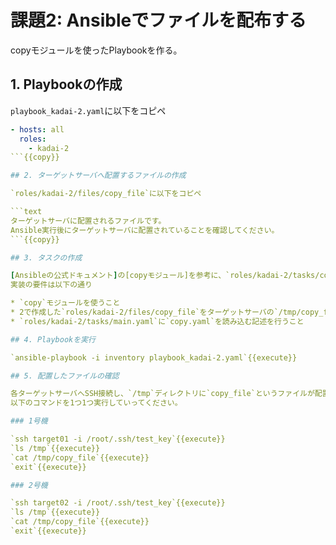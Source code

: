 # 課題2: Ansibleでファイルを配布する

copyモジュールを使ったPlaybookを作る。

## 1. Playbookの作成

`playbook_kadai-2.yaml`に以下をコピペ

```yaml
- hosts: all
  roles:
    - kadai-2
```{{copy}}

## 2. ターゲットサーバへ配置するファイルの作成

`roles/kadai-2/files/copy_file`に以下をコピペ

```text
ターゲットサーバに配置されるファイルです。
Ansible実行後にターゲットサーバに配置されていることを確認してください。
```{{copy}}

## 3. タスクの作成

[Ansibleの公式ドキュメント]の[copyモジュール]を参考に、`roles/kadai-2/tasks/copy.yaml`へタスクを作成する。  
実装の要件は以下の通り

* `copy`モジュールを使うこと
* 2で作成した`roles/kadai-2/files/copy_file`をターゲットサーバの`/tmp/copy_file`へ配置すること
* `roles/kadai-2/tasks/main.yaml`に`copy.yaml`を読み込む記述を行うこと

## 4. Playbookを実行

`ansible-playbook -i inventory playbook_kadai-2.yaml`{{execute}}

## 5. 配置したファイルの確認

各ターゲットサーバへSSH接続し、`/tmp`ディレクトリに`copy_file`というファイルが配置されていることを確認します。  
以下のコマンドを1つ1つ実行していってください。

### 1号機

`ssh target01 -i /root/.ssh/test_key`{{execute}}  
`ls /tmp`{{execute}}  
`cat /tmp/copy_file`{{execute}}  
`exit`{{execute}}

### 2号機

`ssh target02 -i /root/.ssh/test_key`{{execute}}  
`ls /tmp`{{execute}}  
`cat /tmp/copy_file`{{execute}}  
`exit`{{execute}}
